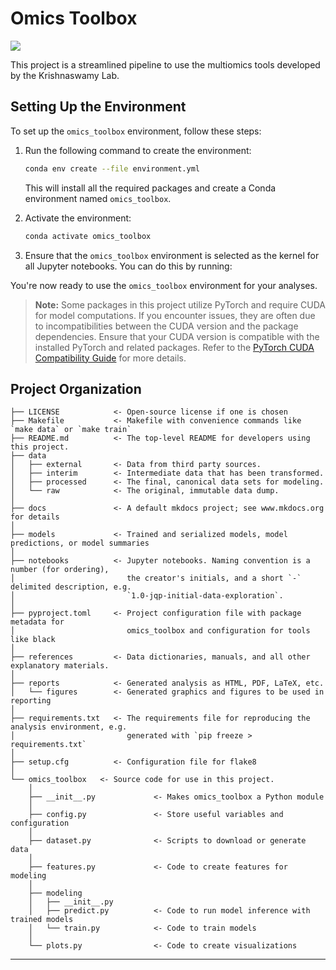 # Omics Toolbox

<a target="_blank" href="https://cookiecutter-data-science.drivendata.org/">
    <img src="https://img.shields.io/badge/CCDS-Project%20template-328F97?logo=cookiecutter" />
</a>

This project is a streamlined pipeline to use the multiomics tools developed by the Krishnaswamy Lab.

## Setting Up the Environment

To set up the `omics_toolbox` environment, follow these steps:

1. Run the following command to create the environment:
    ```bash
    conda env create --file environment.yml
    ```

    This will install all the required packages and create a Conda environment named `omics_toolbox`.

2. Activate the environment:
    ```bash
    conda activate omics_toolbox
    ```

3. Ensure that the `omics_toolbox` environment is selected as the kernel for all Jupyter notebooks. You can do this by running:

You're now ready to use the `omics_toolbox` environment for your analyses.

> **Note:** Some packages in this project utilize PyTorch and require CUDA for model computations. If you encounter issues, they are often due to incompatibilities between the CUDA version and the package dependencies. Ensure that your CUDA version is compatible with the installed PyTorch and related packages. Refer to the [PyTorch CUDA Compatibility Guide](https://pytorch.org/get-started/previous-versions/) for more details.


## Project Organization

```
├── LICENSE            <- Open-source license if one is chosen
├── Makefile           <- Makefile with convenience commands like `make data` or `make train`
├── README.md          <- The top-level README for developers using this project.
├── data
│   ├── external       <- Data from third party sources.
│   ├── interim        <- Intermediate data that has been transformed.
│   ├── processed      <- The final, canonical data sets for modeling.
│   └── raw            <- The original, immutable data dump.
│
├── docs               <- A default mkdocs project; see www.mkdocs.org for details
│
├── models             <- Trained and serialized models, model predictions, or model summaries
│
├── notebooks          <- Jupyter notebooks. Naming convention is a number (for ordering),
│                         the creator's initials, and a short `-` delimited description, e.g.
│                         `1.0-jqp-initial-data-exploration`.
│
├── pyproject.toml     <- Project configuration file with package metadata for 
│                         omics_toolbox and configuration for tools like black
│
├── references         <- Data dictionaries, manuals, and all other explanatory materials.
│
├── reports            <- Generated analysis as HTML, PDF, LaTeX, etc.
│   └── figures        <- Generated graphics and figures to be used in reporting
│
├── requirements.txt   <- The requirements file for reproducing the analysis environment, e.g.
│                         generated with `pip freeze > requirements.txt`
│
├── setup.cfg          <- Configuration file for flake8
│
└── omics_toolbox   <- Source code for use in this project.
    │
    ├── __init__.py             <- Makes omics_toolbox a Python module
    │
    ├── config.py               <- Store useful variables and configuration
    │
    ├── dataset.py              <- Scripts to download or generate data
    │
    ├── features.py             <- Code to create features for modeling
    │
    ├── modeling                
    │   ├── __init__.py 
    │   ├── predict.py          <- Code to run model inference with trained models          
    │   └── train.py            <- Code to train models
    │
    └── plots.py                <- Code to create visualizations
```

--------

